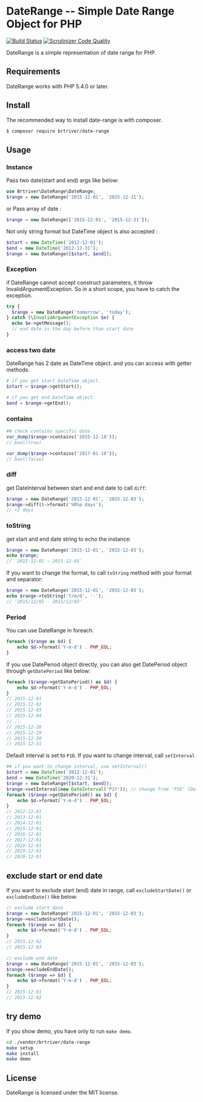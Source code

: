 DateRange -- Simple Date Range Object for PHP
==============================================

[![Build Status](https://travis-ci.org/brtriver/date-range.svg)](https://travis-ci.org/brtriver/date-range)
[![Scrutinizer Code Quality](https://scrutinizer-ci.com/g/brtriver/date-range/badges/quality-score.png?b=master&t=20151230)](https://scrutinizer-ci.com/g/brtriver/date-range/?branch=master)

DateRange is a simple representation of date range for PHP.

Requirements
------------

DateRange works with PHP 5.4.0 or later.

Install
--------

The recommended way to install date-range is with composer.

```bash
$ composer require brtriver/date-range
```

Usage
------

### Instance

Pass two date(start and end) args like below:

```php
use Brtriver\DateRange\DateRange;
$range = new DateRange('2015-12-01', '2015-12-31');
```
or Pass array of date :

```php
$range = new DateRange(['2015-12-01', '2015-12-31']);
```

Not only string format but DateTime object is also accepted :

```php
$start = new DateTime('2012-12-01');
$end = new DateTime('2012-12-31');
$range = new DateRange([$start, $end]);
```

### Exception

if DateRange cannot accept construct parameters, it throw InvalidArgumentException.
So in a short scope, you have to catch the exception.

```php
try {
  $range = new DateRange('tomorrow', 'today');
} catch (\InvalidArgumentException $e) {
  echo $e->getMessage();
  // end date is the day before than start date
}


```

### access two date

DateRange has 2 date as DateTime object. and you can access with getter methods.

```php
# if you get start DateTime object.
$start = $range->getStart();

# if you get end DateTime object.
$end = $range->getEnd();
```

### contains

```php
## check contains specific date
var_dump($range->contains('2015-12-10'));
// bool(true)

var_dump($range->contains('2017-01-10'));
// bool(false)

```

### diff

get DateInterval between start and end date to call `diff`:

```php
$range = new DateRange('2015-12-01', '2015-12-03');
$range->diff()->format('%R%a days');
// +2 days
```

### toString

get start and end date string to echo the instance:

```php
$range = new DateRange('2015-12-01', '2015-12-03');
echo $range;
// '2015-12-01 ~ 2015-12-03'
```

If you want to change the format, to call `toString` method with your format and separator:

```php
$range = new DateRange('2015-12-01', '2015-12-03');
echo $range->toString('Y/m/d', '-');
// '2015/12/01 - 2015/12/03'
```

### Period
You can use DateRange in foreach.

```php
foreach ($range as $d) {
    echo $d->format('Y-m-d') . PHP_EOL;
}
```

If you use DatePeriod object directly, you can also get DatePeriod object through `getDatePeriod` like below:

```php
foreach ($range->getDatePeriod() as $d) {
    echo $d->format('Y-m-d') . PHP_EOL;
}
// 2015-12-01
// 2015-12-02
// 2015-12-03
// 2015-12-04
// ...
// 2015-12-28
// 2015-12-29
// 2015-12-30
// 2015-12-31
```

Default interval is set to `P1D`.
If you want to change interval, call `setInterval`

```php
## if you want to change interval, use setInterval()
$start = new DateTime('2012-12-01');
$end = new DateTime('2020-12-31');
$range = new DateRange([$start, $end]);
$range->setInterval(new DateInterval('P1Y')); // change from 'P1D' (Default)
foreach ($range->getDatePeriod() as $d) {
    echo $d->format('Y-m-d') . PHP_EOL;
}
// 2012-12-01
// 2013-12-01
// 2014-12-01
// 2015-12-01
// 2016-12-01
// 2017-12-01
// 2018-12-01
// 2019-12-01
// 2020-12-01
```

## exclude start or end date

If you want to exclude start (end) date in range, call `excludeStartDate()` or `excludeEndDate()` like below:

```php
// exclude start date
$range = new DateRange('2015-12-01', '2015-12-03');
$range->excludeStartDate();
foreach ($range => $d) {
    echo $d->format('Y-m-d') . PHP_EOL;
}
// 2015-12-02
// 2015-12-03

// exclude end date
$range = new DateRange('2015-12-01', '2015-12-03');
$range->excludeEndDate();
foreach ($range => $d) {
    echo $d->format('Y-m-d') . PHP_EOL;
}
// 2015-12-01
// 2015-12-02

```

## try demo

If you show demo, you have only to run `make demo`.

```bash
cd ./vendor/brtriver/date-range
make setup
make install
make demo
```

License
-------

DateRange is licensed under the MIT license.


